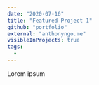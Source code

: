 ```yaml
---
date: "2020-07-16"
title: "Featured Project 1"
github: "portfolio"
external: "anthonyngo.me"
visibleInProjects: true
tags:
  - 
---
```


Lorem ipsum